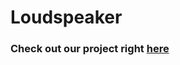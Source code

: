 # Loudspeaker

### Check out our project right [here](https://www.youtube.com/watch?v=xDJVJCImhLc&feature=youtu.be)
